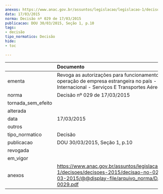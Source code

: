 ```yaml
---
anexos: https://www.anac.gov.br/assuntos/legislacao/legislacao-1/decisoes/decisoes-2015/decisao-no-029-de-17-03-2015/@@display-file/arquivo_norma/DA2015-0029.pdf
data: 17/03/2015
norma: Decisão nº 029 de 17/03/2015
publicacao: DOU 30/03/2015, Seção 1, p.10
tags:
- decisão
tipo_normatico: Decisão
hide: 
- toc 
 
---
```


|                    | Documento                                                                                                                                                 |
|:-------------------|:----------------------------------------------------------------------------------------------------------------------------------------------------------|
| ementa             | Revoga as autorizações para funcionamento e para operação de empresa estrangeira no país - Sata Internacional - Serviços E Transportes Aéreos S.A.        |
| norma              | Decisão nº 029 de 17/03/2015                                                                                                                              |
| tornada_sem_efeito |                                                                                                                                                           |
| alterada           |                                                                                                                                                           |
| data               | 17/03/2015                                                                                                                                                |
| outros             |                                                                                                                                                           |
| tipo_normatico     | Decisão                                                                                                                                                   |
| publicacao         | DOU 30/03/2015, Seção 1, p.10                                                                                                                             |
| revogada           |                                                                                                                                                           |
| em_vigor           |                                                                                                                                                           |
| anexos             | https://www.anac.gov.br/assuntos/legislacao/legislacao-1/decisoes/decisoes-2015/decisao-no-029-de-17-03-2015/@@display-file/arquivo_norma/DA2015-0029.pdf |
